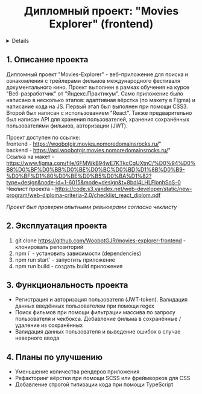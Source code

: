 <h1 align="center">Дипломный проект: "Movies Explorer" (frontend)</h1>

<a name="summary">
  <details>
    <summary>Оглавление</summary>
    <ol>
      <li><a href="#project-description">Описание проекта</a></li>
      <li><a href="#project-installation">Эксплуатация проекта</a></li>
      <li><a href="#project-functionality">Функциональность проекта</a></li>
      <li><a href="#project-enhancement">Планы по улучшению</a></li>
    </ol>
  </details>
</a>

<a name="project-description"><h2>1. Описание проекта</h2></a>
Дипломный проект "Movies-Explorer" - веб-приложение для поиска и ознакомления с трейлерами фильмов международного фестиваля документального кино. Проект выполнен в рамках обучения на курсе "Веб-разработчик" от "Яндекс.Практикум". Само приложение было написано в несколько этапов: адаптивная вёрстка (по макету в Figma) и написание кода на JS. Первый этап был выполнен при помощи CSS3. Второй был написан с использованием "React". Также предварительно был написан API для хранения пользователей, хранения сохранённых пользователями фильмов, авторизации (JWT).

Проект доступен по ссылке:
<br>
frontend - https://woobotgjr.movies.nomoredomainsrocks.ru/"
<br>
backend - https://api.woobotgjr.movies.nomoredomainsrocks.ru/"
<br>
Ссылка на макет - https://www.figma.com/file/6FMWkB94wE7KTkcCgUXtnC/%D0%94%D0%B8%D0%BF%D0%BB%D0%BE%D0%BC%D0%BD%D1%8B%D0%B9-%D0%BF%D1%80%D0%BE%D0%B5%D0%BA%D1%82?type=design&node-id=1-6015&mode=design&t=8bdI4LHLFlonhSoS-0
<br>
Чеклист проекта - https://code.s3.yandex.net/web-developer/static/new-program/web-diploma-criteria-2.0/checklist_react_diplom.pdf
<br>

<i>Проект был проверен опытными ревьюерами согласно чеклисту</i>

<a name="project-installation"><h2>2. Эксплуатация проекта</h2></a>

1. git clone https://github.com/WoobotGJR/movies-explorer-frontend - клонировать репозиторий
2. npm i` - установить зависимости (dependencies)
3. npm run start` - запустить приложение
4. npm run build - создать build приложения

<a name="functionality"><h2>3. Функциональность проекта</h2></a>

- Регистрация и авторизация пользователя (JWT-token). Валидация данных введённых пользователем при помощи regex
- Поиск фильмов при помощи фильтрации массива по запросу пользователя и чекбокса. Добавление фильма в сохранённые / удаление из сохранённых
- Валидация данных пользователя и выведение ошибок в случае неверного ввода

<a name="enhancement"><h2>4. Планы по улучшению</h2></a>

- Уменьшение количества рендеров приложения
- Рефакторинг вёрстки при помощи SCSS или фреймворков для CSS
- Добавление строгой типизации кода при помощи TypeScript
